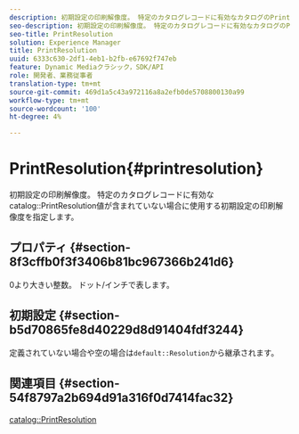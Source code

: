 ```yaml
---
description: 初期設定の印刷解像度。 特定のカタログレコードに有効なカタログのPrintResolution値が含まれていない場合に使用する初期設定の印刷解像度を指定します。
seo-description: 初期設定の印刷解像度。 特定のカタログレコードに有効なカタログのPrintResolution値が含まれていない場合に使用する初期設定の印刷解像度を指定します。
seo-title: PrintResolution
solution: Experience Manager
title: PrintResolution
uuid: 6333c630-2df1-4eb1-b2fb-e67692f747eb
feature: Dynamic Mediaクラシック，SDK/API
role: 開発者、業務従事者
translation-type: tm+mt
source-git-commit: 469d1a5c43a972116a8a2efb0de5708800130a99
workflow-type: tm+mt
source-wordcount: '100'
ht-degree: 4%

---
```



# PrintResolution{#printresolution}

初期設定の印刷解像度。 特定のカタログレコードに有効なcatalog::PrintResolution値が含まれていない場合に使用する初期設定の印刷解像度を指定します。

## プロパティ {#section-8f3cffb0f3f3406b81bc967366b241d6}

0より大きい整数。 ドット/インチで表します。

## 初期設定 {#section-b5d70865fe8d40229d8d91404fdf3244}

定義されていない場合や空の場合は`default::Resolution`から継承されます。

## 関連項目 {#section-54f8797a2b694d91a316f0d7414fac32}

[catalog::PrintResolution](../../../../../is-api/image-catalog/image-serving-api-ref/c-image-catalog-reference/c-image-svg-data-reference/c-image-data-reference/r-printresolution-cat.md#reference-4ebb2e136995470b84b7c5e10cb8e5f5)
